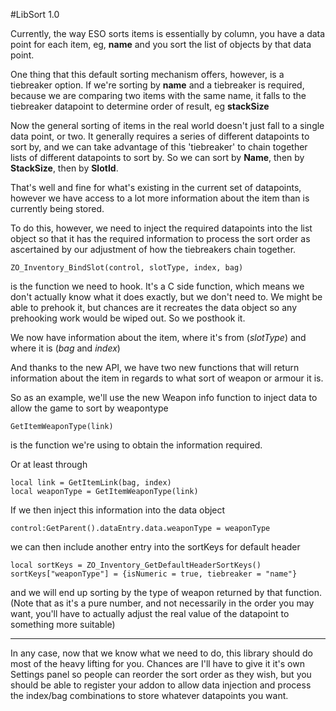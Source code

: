 #LibSort 1.0


Currently, the way ESO sorts items is essentially by column, you have a data point for each item, eg, **name** and you sort the list of objects by that data point.

One thing that this default sorting mechanism offers, however, is a tiebreaker option. If we're sorting by **name** and a tiebreaker is required, because we are comparing two items with the same name, it falls to the tiebreaker datapoint to determine order of result, eg **stackSize**

Now the general sorting of items in the real world doesn't just fall to a single data point, or two. It generally requires a series of different datapoints to sort by, and we can take advantage of this 'tiebreaker' to 
chain together lists of different datapoints to sort by. So we can sort by **Name**, then by **StackSize**, then by **SlotId**. 

That's well and fine for what's existing in the current set of datapoints, however we have access to a lot more information about the item than is currently being stored.

To do this, however, we need to inject the required datapoints into the list object so that it has the required information to process the sort order as ascertained by our adjustment of how the tiebreakers chain together.

	ZO_Inventory_BindSlot(control, slotType, index, bag) 

is the function we need to hook. It's a C side function, which means we don't actually know what it does exactly, but we don't need to. We might be able to prehook it, but chances are it recreates the data object so any
prehooking work would be wiped out. So we posthook it.

We now have information about the item, where it's from (*slotType*) and where it is (*bag* and *index*)

And thanks to the new API, we have two new functions that will return information about the item in regards to what sort of weapon or armour it is.

So as an example, we'll use the new Weapon info function to inject data to allow the game to sort by weapontype

	GetItemWeaponType(link)

is the function we're using to obtain the information required. 

Or at least through

	local link = GetItemLink(bag, index)
	local weaponType = GetItemWeaponType(link)

If we then inject this information into the data object
	
	control:GetParent().dataEntry.data.weaponType = weaponType

we can then include another entry into the sortKeys for default header

	local sortKeys = ZO_Inventory_GetDefaultHeaderSortKeys()
	sortKeys["weaponType"] = {isNumeric = true, tiebreaker = "name"}

and we will end up sorting by the type of weapon returned by that function. (Note that as it's a pure number, and not necessarily in the order you may want, you'll have to actually adjust the real value of the datapoint to something more suitable)

---

In any case, now that we know what we need to do, this library should do most of the heavy lifting for you. Chances are I'll have to give it it's own Settings panel so people can reorder the sort order as they wish, but you should be able to register your addon to allow data injection and process the index/bag combinations to store whatever datapoints you want.